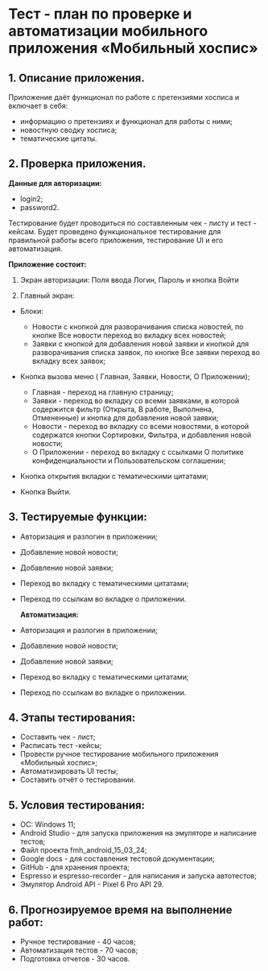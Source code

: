# **Тест - план по проверке и автоматизации мобильного приложения «Мобильный хоспис»**

## 1. Описание приложения.
 Приложение даёт функционал по работе с претензиями хосписа и включает в себя:
* информацию о претензиях и функционал для работы с ними;
* новостную сводку хосписа;
* тематические цитаты.


## 2. Проверка приложения.
**Данные для авторизации:**
* login2;
* password2.


Тестирование будет проводиться по составленным чек - листу и тест - кейсам. Будет проведено функциональное тестирование для правильной работы всего приложения, тестирование UI и его автоматизация.

**Приложение состоит:**

1. Экран авторизации:
   Поля ввода Логин, Пароль и кнопка Войти

1. Главный экран:
   
* Блоки:
   * Новости с кнопкой для разворачивания списка новостей, по кнопке Все новости переход во вкладку всех новостей;
   * Заявки с кнопкой для добавления новой заявки и кнопкой для разворачивания списка заявок, по кнопке Все заявки переход во вкладку всех заявок;
* Кнопка вызова меню ( Главная, Заявки, Новости, О Приложении);
   * Главная - переход на главную страницу;
   * Заявки - переход во вкладку со всеми заявками, в которой содержится фильтр (Открыта, В работе, Выполнена, Отмененные) и кнопка для добавления новой заявки;
   * Новости - переход во вкладку со всеми новостями, в которой содержатся кнопки Сортировки, Фильтра, и добавления новой новости;
   * О Приложении - переход во вкладку с ссылками О политике конфиденциальности и Пользовательском соглашении;

* Кнопка открытия вкладки с тематическими цитатами;
* Кнопка Выйти.



## 3. Тестируемые функции:
* Авторизация и разлогин в приложении;
* Добавление новой новости;
* Добавление новой заявки;
* Переход во вкладку с тематическими цитатами;
* Переход по ссылкам во вкладке о приложении.

  **Автоматизация:**
* Авторизация и разлогин в приложении;
* Добавление новой новости;
* Добавление новой заявки;
* Переход во вкладку с тематическими цитатами;
* Переход по ссылкам во вкладке о приложении.
  


## 4. Этапы тестирования:
* Составить чек - лист;
* Расписать тест -кейсы;
* Провести ручное тестирование мобильного приложения «Мобильный хоспис»;
* Автоматизировать UI тесты;
* Составить отчёт о тестировании.


## 5. Условия тестирования:
   * ОС: Windows 11;
   * Android Studio - для запуска приложения на эмуляторе и написание тестов;
   * Файл проекта fmh_android_15_03_24;
   * Google docs - для составления тестовой документации;
   * GitHub - для хранения проекта;
   * Espresso и espresso-recorder - для написания и запуска автотестов;
   * Эмулятор Android API - Pixel 6 Pro API 29.

 ## 6. Прогнозируемое время на выполнение работ:
   * Ручное тестирование - 40 часов;
   * Автоматизация тестов - 70 часов;
   * Подготовка отчетов - 30 часов.